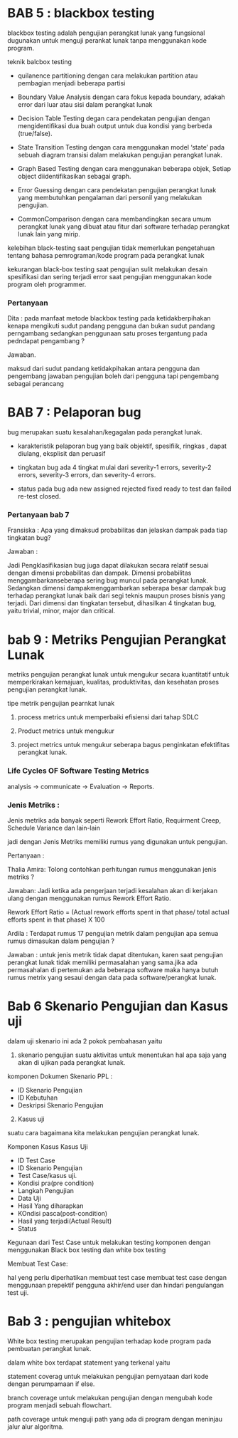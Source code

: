 # BAB 5 : blackbox testing

blackbox testing adalah pengujian perangkat lunak yang fungsional dugunakan untuk menguji perankat lunak tanpa menggunakan kode program.

teknik balcbox testing 
- quilanence partitioning dengan cara melakukan partition atau pembagian menjadi beberapa partisi


- Boundary Value Analysis dengan cara fokus kepada boundary, adakah error dari luar atau sisi dalam perangkat lunak

- Decision Table Testing degan cara pendekatan pengujian dengan mengidentifikasi dua buah output untuk dua kondisi yang berbeda (true/false). 

- State Transition Testing dengan cara menggunakan model ‘state’ pada sebuah diagram transisi dalam melakukan pengujian perangkat lunak. 

- Graph Based Testing dengan cara menggunakan beberapa objek, Setiap object diidentifikasikan sebagai graph.

- Error Guessing dengan cara pendekatan pengujian perangkat lunak yang membutuhkan pengalaman dari personil yang melakukan pengujian. 

- CommonComparison dengan cara membandingkan secara umum perangkat lunak yang dibuat atau fitur dari software terhadap perangkat lunak lain yang mirip.


kelebihan black-testing saat pengujian tidak memerlukan pengetahuan tentang bahasa pemrograman/kode program pada perangkat lunak

kekurangan black-box testing saat pengujian sulit melakukan desain spesifikasi dan sering terjadi error saat pengujian menggunakan kode program oleh programmer.


### Pertanyaan
Dita : 
pada manfaat metode blackbox testing pada ketidakberpihakan kenapa mengikuti sudut pandang pengguna dan bukan sudut pandang perngambang sedangkan penggunaan satu proses tergantung pada pedndapat pengambang ?

Jawaban.

maksud dari sudut pandang ketidakpihakan antara pengguna dan pengembang  jawaban pengujian boleh dari pengguna tapi pengembang sebagai perancang




# BAB 7 : Pelaporan bug

bug merupakan suatu kesalahan/kegagalan pada perangkat lunak.

- karakteristik pelaporan bug yang baik objektif, spesifiik, ringkas , dapat diulang, eksplisit dan peruasif

- tingkatan bug ada 4 tingkat mulai dari severity-1 errors, severity-2 errors, severity-3 errors, dan severity-4 errors.

- status pada bug ada new assigned rejected fixed ready to test dan failed re-test closed.


### Pertanyaan bab 7
Fransiska : 
Apa yang dimaksud probabilitas dan jelaskan dampak pada tiap tingkatan bug? 

Jawaban : 

Jadi Pengklasifikasian bug juga dapat dilakukan secara relatif sesuai dengan dimensi probabilitas dan dampak. Dimensi probabilitas menggambarkanseberapa sering bug muncul pada perangkat lunak. Sedangkan dimensi dampakmenggambarkan seberapa besar dampak bug terhadap perangkat lunak baik dari segi teknis 
maupun proses bisnis yang terjadi. Dari dimensi dan tingkatan tersebut, dihasilkan 4 tingkatan bug, yaitu trivial, minor, major dan critical.



# bab 9 :  Metriks Pengujian Perangkat Lunak

metriks pengujian perangkat lunak untuk mengukur secara kuantitatif untuk memperkirakan kemajuan, kualitas, produktivitas, dan kesehatan proses pengujian perangkat lunak.

tipe metrik pengujian pearnkat lunak

1. process metrics untuk memperbaiki efisiensi dari tahap SDLC

2. Product metrics untuk mengukur 

3. project metrics untuk mengukur seberapa bagus penginkatan efektifitas perangkat lunak.

### Life Cycles OF Software Testing Metrics 

analysis -> communicate -> Evaluation -> Reports.


### Jenis Metriks :
Jenis metriks ada banyak seperti Rework Effort Ratio, Requirment Creep, Schedule Variance dan lain-lain

jadi dengan Jenis Metriks memiliki rumus yang digunakan untuk pengujian.


Pertanyaan :

Thalia Amira:
Tolong contohkan perhitungan rumus menggunakan jenis metriks ?

Jawaban: 
Jadi ketika ada pengerjaan terjadi kesalahan akan di kerjakan ulang dengan menggunakan rumus Rework Effort Ratio.

Rework Effort Ratio = (Actual rework  efforts spent in that phase/ total actual efforts spent in that phase) X 100


Ardila :
Terdapat rumus 17 pengujian metrik dalam pengujian apa semua rumus dimasukan dalam pengujian ?

Jawaban :
untuk jenis metrik tidak dapat ditentukan, karen saat pengujian perangkat lunak tidak memiliki permasalahan yang sama.jika ada permasahalan di pertemukan ada beberapa software maka hanya butuh rumus metrix yang sesaui dengan data pada software/perangkat lunak.


# Bab 6 Skenario Pengujian dan Kasus uji

dalam uji skenario ini ada 2 pokok pembahasan yaitu 
1. skenario pengujian
suatu aktivitas untuk menentukan hal apa saja yang akan di ujikan pada perangkat lunak.

komponen Dokumen Skenario PPL :

- ID Skenario Pengujian
- ID Kebutuhan
- Deskripsi Skenario Pengujian


2. Kasus uji

suatu cara bagaimana kita melakukan pengujian perangkat lunak.

Komponen Kasus Kasus Uji

- ID Test Case
- ID Skenario Pengujian
- Test Case/kasus uji.
- Kondisi pra(pre condition)
- Langkah Pengujian
- Data Uji
- Hasil Yang diharapkan
- KOndisi pasca(post-condition)
- Hasil yang terjadi(Actual Result)
- Status

Kegunaan dari Test Case
untuk melakukan testing komponen dengan menggunakan Black box testing dan white box testing

Membuat Test Case:

hal yeng perlu diperhatikan membuat test case membuat test case dengan menggunaan prepektif pengguna akhir/end user dan hindari pengulangan test uji.


# Bab 3 : pengujian whitebox

White box testing merupakan pengujian terhadap kode program pada pembuatan perangkat lunak.

dalam white box terdapat statement yang terkenal yaitu 

statement coverag untuk melakukan pengujian pernyataan dari kode dengan perumpamaan if else.

branch coverage untuk melakukan pengujian dengan mengubah kode program menjadi sebuah flowchart.

path coverage untuk menguji path yang ada di program dengan meninjau jalur alur algoritma.











